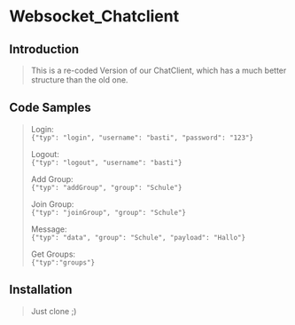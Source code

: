 # Websocket_Chatclient

## Introduction

> This is a re-coded Version of our ChatClient, which has a much better structure than the old one.

## Code Samples

> Login: <br> `` {"typ": "login", "username": "basti", "password": "123"}  `` <p>
Logout: <br> `` {"typ": "logout", "username": "basti"}  `` <p>
Add Group: <br> ``{"typ": "addGroup", "group": "Schule"} `` <p>
Join Group: <br> ``{"typ": "joinGroup", "group": "Schule"}`` <p>
Message: <br> ``{"typ": "data", "group": "Schule", "payload": "Hallo"}`` <p>
Get Groups: <br> ``{"typ":"groups"}`` <p>

## Installation

> Just clone ;)
